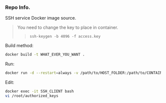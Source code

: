 ### Repo Info.

SSH service Docker image source.

> You need to change the key to place in container.
> > `ssh-keygen -b 4096 -f access.key` 

Build method:

```bash
docker build -t WHAT_EVER_YOU_WANT .
```

Run:

```bash
docker run -d --restart=always -v /path/to/HOST_FOLDER:/path/to/CONTAINER_FOLDER -p HOST_PORT_NUM:22 --name SSH_CLIENT WHAT_EVER_YOU_WANT
```

Edit:

```bash
docker exec -it SSH_CLIENT bash
vi /root/authorized_keys
```
